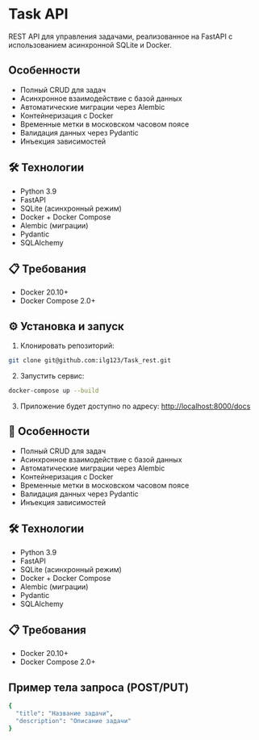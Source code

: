 # Task API

REST API для управления задачами, реализованное на FastAPI с использованием асинхронной SQLite и Docker.

##  Особенности

- Полный CRUD для задач
- Асинхронное взаимодействие с базой данных
- Автоматические миграции через Alembic
- Контейнеризация с Docker
- Временные метки в московском часовом поясе
- Валидация данных через Pydantic
- Инъекция зависимостей

## 🛠 Технологии

- Python 3.9
- FastAPI
- SQLite (асинхронный режим)
- Docker + Docker Compose
- Alembic (миграции)
- Pydantic
- SQLAlchemy

## 📋 Требования

- Docker 20.10+
- Docker Compose 2.0+

## ⚙️ Установка и запуск

1. Клонировать репозиторий:
```bash
git clone git@github.com:ilg123/Task_rest.git
```
2. Запустить сервис:
```bash
docker-compose up --build
```
3. Приложение будет доступно по адресу:
<http://localhost:8000/docs>

## 🚀 Особенности

- Полный CRUD для задач
- Асинхронное взаимодействие с базой данных
- Автоматические миграции через Alembic
- Контейнеризация с Docker
- Временные метки в московском часовом поясе
- Валидация данных через Pydantic
- Инъекция зависимостей

## 🛠 Технологии

- Python 3.9
- FastAPI
- SQLite (асинхронный режим)
- Docker + Docker Compose
- Alembic (миграции)
- Pydantic
- SQLAlchemy

## 📋 Требования

- Docker 20.10+
- Docker Compose 2.0+

## Пример тела запроса (POST/PUT)
```bash
{
  "title": "Название задачи",
  "description": "Описание задачи"
}
```

